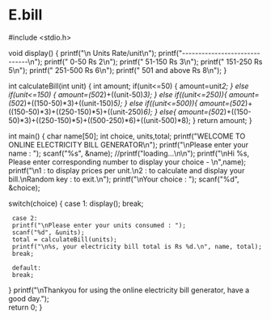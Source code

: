 # E.bill
#include <stdio.h>

void display() {
    printf("\n    Units          Rate/unit\n");
    printf("------------------------------\n");
    printf("    0-50             Rs 2\n");
    printf("    51-150           Rs 3\n");
    printf("    151-250          Rs 5\n");
    printf("    251-500          Rs 6\n");
    printf("    501 and above    Rs 8\n");
}

int calculateBill(int unit) { 
     int amount;
      if(unit<=50) {
        amount=unit*2;
    }
    else if(unit<=150)
    {
        amount=(50*2)+((unit-50)*3);
    }
    else if((unit<=250)){
        amount=(50*2)+((150-50)*3)+((unit-150)*5);
    }
    else if((unit<=500)){
        amount=(50*2)+((150-50)*3)+((250-150)*5)+((unit-250)*6);
    }
    else{
        amount=(50*2)+((150-50)*3)+((250-150)*5)+((500-250)*6)+((unit-500)*8);
    }
    return amount;
}

int main() {
char name[50];
int choice, units,total;
printf("WELCOME TO ONLINE ELECTRICITY BILL GENERATOR\n");
printf("\nPlease enter your name : ");
scanf("%s", &name);
//printf("loading...\n\n");
printf("\nHi %s, Please enter corresponding number to display your choice - \n",name);
printf("\n1 : to display prices per unit.\n2 : to calculate and display your bill.\nRandom key : to exit.\n");
printf("\nYour choice : ");
scanf("%d", &choice);
 
 switch(choice)
 {
     case 1:
     display();
     break;
     
     case 2:
     printf("\nPlease enter your units consumed : ");
     scanf("%d", &units);
     total = calculateBill(units);
     printf("\n%s, your electricity bill total is Rs %d.\n", name, total);
     break;

     default:
     break;
 }
  printf("\nThankyou for using the online electricity bill generator, have a good day.");    
  return 0;
}
